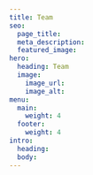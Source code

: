 ```yaml
---
title: Team
seo:
  page_title:
  meta_description:
  featured_image:
hero:
  heading: Team
  image:
    image_url:
    image_alt:
menu:
  main:
    weight: 4
  footer:
    weight: 4
intro:
  heading:
  body:
---
```

